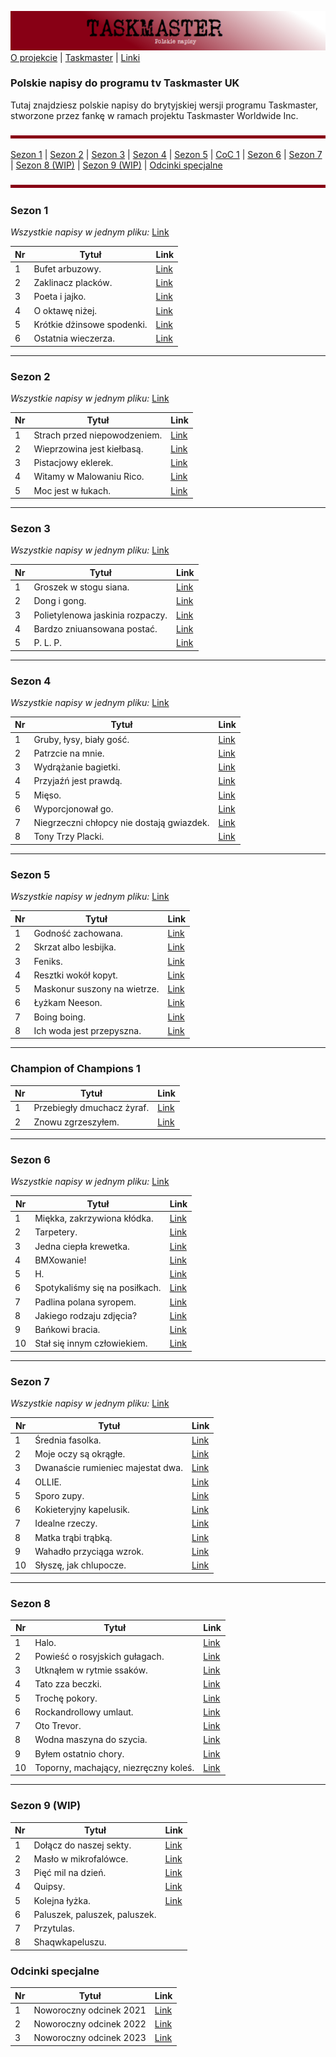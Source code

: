 ﻿
![banner](banner.png)
[O projekcie](https://github.com/Hannytime/Hannytime/blob/main/About.md) | [Taskmaster](https://github.com/Hannytime/Hannytime/blob/main/Taskmaster.md) | [Linki](https://github.com/Hannytime/Hannytime/blob/main/Links.md)

### **Polskie napisy do programu tv Taskmaster UK**
Tutaj znajdziesz polskie napisy do brytyjskiej wersji programu Taskmaster, stworzone przez fankę w ramach projektu Taskmaster Worldwide Inc.

![line](line.png)

[Sezon 1](#sezon-1) | [Sezon 2](#sezon-2) | [Sezon 3](#sezon-3) | [Sezon 4](#sezon-4) | [Sezon 5](#sezon-5) | [CoC 1](#champion-of-champions-1) | [Sezon 6](#sezon-6) | [Sezon 7](#sezon-7) | [Sezon 8 (WIP)](#sezon-8) | [Sezon 9 (WIP)](#sezon-9-wip) | [Odcinki specjalne](#odcinki-specjalne)

![line](line.png)

### **Sezon 1**
*Wszystkie napisy w jednym pliku:* [Link](https://drive.google.com/uc?export=download&id=1etWakORzQx6OMqMpvCR0blqV2Tylpy8B)

Nr | Tytuł | Link
--|--|--|
1 | Bufet arbuzowy. | [Link](https://drive.google.com/uc?export=download&id=1VVuJoBGuaT53IzP2X9lN2X--bXE2XE8u)
2|Zaklinacz placków. | [Link](https://drive.google.com/uc?export=download&id=15STTI_f4IuVe3NZLoSogp9-93HQ1Bwkt)
3 | Poeta i jajko. | [Link](https://drive.google.com/uc?export=download&id=1v-bNtS4B7nVDrIXQB3TwbC1C_aJzTCPB)
4|O oktawę niżej.| [Link](https://drive.google.com/uc?export=download&id=17Is7PlVogmVealAH81JPjc4N7Q5hEBbB)
5| Krótkie dżinsowe spodenki.|[Link](https://drive.google.com/uc?export=download&id=1cEXVaje2MgbiVb28sfinZWk7Jhs3B5Ia)
6 | Ostatnia wieczerza. |[Link](https://drive.google.com/uc?export=download&id=1Pj-zL2cceuv--V12Lrnlm1IzfifPIQ1S)

---

### **Sezon 2**
*Wszystkie napisy w jednym pliku:* [Link](https://drive.google.com/file/d/1qP6zyYNpDZVMU9NhwnuM6X-B6dDljpiO/view?usp=sharing)

Nr | Tytuł | Link
--|--|--|
1 | Strach przed niepowodzeniem. | [Link](https://drive.google.com/uc?export=download&id=1oe_5f2Kj8u4kJThHBVODVN9wK6iC-fPO)
2 | Wieprzowina jest kiełbasą. | [Link](https://drive.google.com/uc?export=download&id=1bZgUcZOvq6b_Pi4x0WGHzz3d4oJF9gJL)
3 | Pistacjowy eklerek. | [Link](https://drive.google.com/uc?export=download&id=1-tbBh5AUDVtNCrupecfpQCUTeUaBATv_)
4 | Witamy w Malowaniu Rico. | [Link](https://drive.google.com/uc?export=download&id=1ytc14KW1-amUrIBH2284QL1tmoZEBGWx)
5 | Moc jest w łukach. | [Link](https://drive.google.com/uc?export=download&id=1f2D-vshyOGDc6abwMCrKmYnUEJydigEx)

---
### **Sezon 3**
*Wszystkie napisy w jednym pliku:* [Link](https://drive.google.com/uc?export=download&id=1sZXx9kMf5sS5hXySkftgzHjyG6OVK9tE)

Nr | Tytuł | Link
--|--|--|
1 | Groszek w stogu siana. | [Link](https://drive.google.com/uc?export=download&id=12814H1UUHnilu2fkgYI5symEPtbgGjS-)
2 | Dong i gong. | [Link](https://drive.google.com/uc?export=download&id=16V2TPRE-PX-bxhttps:)
3 | Polietylenowa jaskinia rozpaczy.| [Link](https://drive.google.com/uc?export=download&id=1CglUwwsIPgn_N9REddLBXRe3z2YKHD4T)
4 | Bardzo zniuansowana postać. | [Link](https://drive.google.com/uc?export=download&id=16V2TPRE-PX-bxRyH8uZTYKcmNsvocN0K)
5 | P. L. P. | [Link](https://drive.google.com/uc?export=download&id=1eUilfjK-xx5HOE3WXchWISUOJ29r9af1)

---
### **Sezon 4**
*Wszystkie napisy w jednym pliku:* [Link](https://drive.google.com/uc?export=download&id=1hdHrwhvV-h6YCLKezygG1ih8vbJURGf5)

Nr | Tytuł | Link
--|--|--|
1 | Gruby, łysy, biały gość. | [Link](https://drive.google.com/uc?export=download&id=1iOoL8K2GUIkSsJSvOrd-_OwZMgbVCsvH)
2 | Patrzcie na mnie. | [Link](https://drive.google.com/uc?export=download&id=16LxcHk92rq-PtWOknSUr9kcKcW1o9qi1)
3 | Wydrążanie bagietki. | [Link](https://drive.google.com/uc?export=download&id=1-YtW0oWMpHzOkKDVYC-PDrUvC3wDJxVe)
4 | Przyjaźń jest prawdą. | [Link](https://drive.google.com/uc?export=download&id=1imqhvyxFvwggRwwsv07lhwwKWCOWC3C_)
5 | Mięso. | [Link](https://drive.google.com/uc?export=download&id=1k60_posXq06MnkqPlPdjEib--h0JWqZ4)
6 | Wyporcjonował go. | [Link](https://drive.google.com/uc?export=download&id=1r2xF_hJ5a2Srl8TRLO8NjKPBV77yZ27V)
7 | Niegrzeczni chłopcy nie dostają gwiazdek. | [Link](https://drive.google.com/uc?export=download&id=1PoeevsdamfElhbpvnCVc-pnGNYt82KTx)
8 | Tony Trzy Placki. | [Link](https://drive.google.com/uc?export=download&id=1O2u2xtjZFd97t8iApaqhIc3Ghk4qIb52)

---
### **Sezon 5**
*Wszystkie napisy w jednym pliku:* [Link](https://drive.google.com/uc?export=download&id=1iho1QcIK5Rnt7gUoS9Ra4ODC2guYaZIe)

Nr | Tytuł | Link
--|--|--|
1 | Godność zachowana. | [Link](https://drive.google.com/uc?export=download&id=17n4htaD3cGJb5E2WUKff6-Be6Y1zhdEZ)
2 | Skrzat albo lesbijka. | [Link](https://drive.google.com/uc?export=download&id=1NAFtALpRbjZwtr1a6ckNTbyh_4hg9Bk7)
3 | Feniks. | [Link](https://drive.google.com/uc?export=download&id=1YYXRAbWZ9zdbJFuwlHPM15-nc6x5K_yC)
4 | Resztki wokół kopyt. | [Link](https://drive.google.com/uc?export=download&id=1Tq9S9wQaEOA_JJWy3iitJOFLEcP2g10D)
5 | Maskonur suszony na wietrze. | [Link](https://drive.google.com/uc?export=download&id=1gc6VzQITmcekL_Y1PdjzWsNxzTWXoo92)
6 | Łyżkam Neeson. | [Link](https://drive.google.com/uc?export=download&id=1UMtw__y2j9RccKvX0fxsniuDY_wZe6y-)
7 | Boing boing. | [Link](https://drive.google.com/file/d/1fjIUqAHUsGyM3ZuSQSfQNNEtLszSiWHu/view?usp=sharing)
8 | Ich woda jest przepyszna. | [Link](https://drive.google.com/uc?export=download&id=1stRV1VqBT4eReXmuZ23uW81yV6NR00iB)

---
### **Champion of Champions 1**

Nr | Tytuł | Link
--|--|--|
1|Przebiegły dmuchacz żyraf.| [Link](https://drive.google.com/uc?export=download&id=1bpuL4L9irJ5Ta1w6uLrPF5dDuZag_dEE)
2 |Znowu zgrzeszyłem.|[Link](https://drive.google.com/uc?export=download&id=1ouTXPG5pN8TQqsqabxtpZBKKg6pPLW9z)

---
### **Sezon 6**
*Wszystkie napisy w jednym pliku:* [Link](https://drive.google.com/uc?export=download&id=1rImwnoZh5mvAR45bUTP0Pg2_aTGPf_6g)

Nr | Tytuł | Link
--|--|--|
1|Miękka, zakrzywiona kłódka.| [Link](https://drive.google.com/uc?export=download&id=1rogOUyXlLkv4zbP7U_lMNCImxsyhF75J)
2|Tarpetery.| [Link](https://drive.google.com/uc?export=download&id=1I98TKNsJGAd9tKSpAh-poTJFaGHpOfj3)
3|Jedna ciepła krewetka.| [Link](https://drive.google.com/uc?export=download&id=1vQCLamcd3IHvv8vvFrbh-lKfoX8LWqfn)
4|BMXowanie!| [Link](https://drive.google.com/uc?export=download&id=1FRVlAOXupiEHfFN7AdlPspzK5ypwHEnE)
5|H.| [Link](https://drive.google.com/uc?export=download&id=16idlKKThKTBMUprQR9ni7bmPBgzvxG46)
6|Spotykaliśmy się na posiłkach.| [Link](https://drive.google.com/uc?export=download&id=1fMcUNxHaItL3BZq6pSk-ZQ96kPBB-PGX)
7|Padlina polana syropem.| [Link](https://drive.google.com/uc?export=download&id=182poZpcTBlwBvTVNaOHCTIZSZSC8uuqk)
8|Jakiego rodzaju zdjęcia?| [Link](https://drive.google.com/uc?export=download&id=1ukuqffClbwWhGBhMnFlg0YhgmiZ8c4Z6)
9|Bańkowi bracia.| [Link](https://drive.google.com/uc?export=download&id=195Oqgk1-PDCT_VcKNbYCHf0XxngYwIi2)
10|Stał się innym człowiekiem.| [Link](https://drive.google.com/uc?export=download&id=1WB0-ZOFc26j3-nI9ttHKi0eBUg_6Q-hj)

---
### **Sezon 7**
*Wszystkie napisy w jednym pliku:* [Link](https://drive.google.com/uc?export=download&id=1p0PnLTz_aq8_qk0oxl0sOycw72SLZsHG)

Nr | Tytuł | Link
--|--|--|
1|Średnia fasolka.| [Link](https://drive.google.com/uc?export=download&id=1CRU9SA0tPXlh2v3LeWVZPVsmZs6BK2of)
2|Moje oczy są okrągłe.| [Link](https://drive.google.com/uc?export=download&id=1BGLsCWIRm8m6Uu6D2_heBLSpArWcJank)
3|Dwanaście rumieniec majestat dwa.| [Link](https://drive.google.com/uc?export=download&id=1BEX1XWs4CE5pF8ejyBwoB6xEJ_2AsEf2)
4|OLLIE.| [Link](https://drive.google.com/uc?export=download&id=1kCVe-XuVeFlDuowcCSXll9qiC6PtuDqg)
5|Sporo zupy.| [Link](https://drive.google.com/uc?export=download&id=1KuptV_76yq5M8DGIsb6pvna2_VseFhzI)
6|Kokieteryjny kapelusik.| [Link](https://drive.google.com/uc?export=download&id=1cuVyGxMhC3xpy00O84jNT559BiReMpJg)
7|Idealne rzeczy.| [Link](https://drive.google.com/uc?export=download&id=1As8d9jo58W-dx8q1DvRDkuZ3RJ3t8PA7)
8|Matka trąbi trąbką.| [Link](https://drive.google.com/uc?export=download&id=19tq2q-kBK35rpssKV8L_txZxcLb6ZVeM)
9|Wahadło przyciąga wzrok.| [Link](https://drive.google.com/uc?export=download&id=14sTlvZjZxNXBPhCrKjTNf4xIKA5F-Nz_)
10|Słyszę, jak chlupocze.| [Link](https://drive.google.com/uc?export=download&id=1gmQsX1LdZJmmZzXApzDEYp7RBrVazKe6)

---
### **Sezon 8**

Nr | Tytuł | Link
--|--|--|
1 | Halo. | [Link](https://drive.google.com/uc?export=download&id=1G6o7ToO-43rdH106Q3zgDWQom1WO4arB)
2 | Powieść o rosyjskich gułagach. | [Link](https://drive.google.com/uc?export=download&id=1HLVUfP7QUsnErHVWcFWa_wc2DgDDGKM0)
3|Utknąłem w rytmie ssaków. | [Link](https://drive.google.com/uc?export=download&id=1HTMJm3Lwy1Lpat9XYLrqO41hDnbu3ImM)
4 | Tato zza beczki. | [Link](https://drive.google.com/uc?export=download&id=1ixcFLmPSC-27l7ray_RrM6lPDdb11C99)
5 | Trochę pokory. | [Link](https://drive.google.com/uc?export=download&id=1NeqOZ4q41hmF5gngPqmGcXua3DyvNHcr)
6 | Rockandrollowy umlaut. | [Link](https://drive.google.com/uc?export=download&id=13KqgjXLz0pDjl8jE1mK4lW4_KI_0qKDe)
7 | Oto Trevor. | [Link](https://drive.google.com/uc?export=download&id=1jkR0liRj7KfWomGRKbH-DmMv8ZrauRwn)
8 | Wodna maszyna do szycia. | [Link](https://drive.google.com/uc?export=download&id=1lHp4khoyU_0Xxxon0ZaGqsWj_rzUiY1k)
9 | Byłem ostatnio chory. | [Link](https://drive.google.com/uc?export=download&id=1WSZ6alookoXhqGj3oG9AIQetTFjEllXR)
10 | Toporny, machający, niezręczny koleś. | [Link](https://drive.google.com/uc?export=download&id=1muPgFGZqHcxm_NHrLeKvBate2cracYJ_)

---
### **Sezon 9** (WIP)

Nr | Tytuł | Link
--|--|--|
1 | Dołącz do naszej sekty. | [Link](https://drive.google.com/uc?export=download&id=1Av4imwyhRonZ1s1n4Yfp6LfEOCBFDQ3e)
2 | Masło w mikrofalówce. | [Link](https://drive.google.com/uc?export=download&id=1zT50Zvvy3wLbI_ub0pOVth0Mc3bnf1sZ)
3 | Pięć mil na dzień. | [Link](https://drive.google.com/uc?export=download&id=1J_t99sJGNZmRA9MhUMi6Cwl0lWA5dpIQ)
4 | Quipsy. | [Link](https://drive.google.com/uc?export=download&id=1zVPMrs-wDqP0Ck4YGn2Jq-1sUWeCxO-e)
5 | Kolejna łyżka. | [Link](https://drive.google.com/uc?export=download&id=1OJ4-DWQ3R6zKZGbpPbZZXtSdrT5zSjaa)
6 | Paluszek, paluszek, paluszek.
7 | Przytulas.
8 | Shaqwkapeluszu.

### **Odcinki specjalne**

Nr | Tytuł | Link
--|--|--|
1 | Noworoczny odcinek 2021 | [Link](https://drive.google.com/uc?export=download&id=1OwF_r09WxzYLuGkmRd6w9FtXRVUtzbW_)
2 | Noworoczny odcinek 2022 | [Link](https://drive.google.com/uc?export=download&id=1zYe3BQN2yG7hjK9p1tkb1ks1iikIBnwl)
3 | Noworoczny odcinek 2023 | [Link](https://drive.google.com/uc?export=download&id=1ExGUHk5gClhjrJaZWtLvHmeD5iXEupFN)
